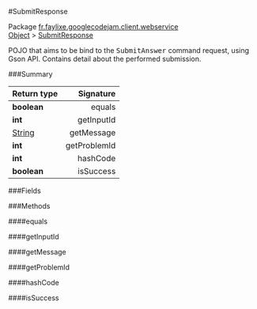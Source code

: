 #SubmitResponse

Package [fr.faylixe.googlecodejam.client.webservice](nullfr/faylixe/googlecodejam/client/webservice)<br>
[Object]() > [SubmitResponse]()

<p>POJO that aims to be bind to the <tt>SubmitAnswer</tt>
 command request, using Gson API. Contains detail about
 the performed submission.</p>

###Summary


Return type | Signature
--- | ---:
**boolean** | equals
**int** | getInputId
[String]() | getMessage
**int** | getProblemId
**int** | hashCode
**boolean** | isSuccess

###Fields


###Methods

####equals


####getInputId


####getMessage


####getProblemId


####hashCode


####isSuccess


